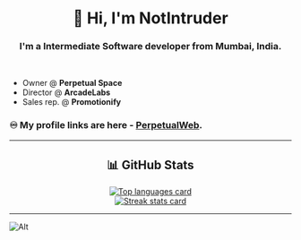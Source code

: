 <h1 align="center">👋 Hi, I'm NotIntruder</h1>
<h3 align="center">I'm a Intermediate Software developer from Mumbai, India.</h3><br>

- Owner @ **Perpetual Space**<br>
- Director @ **ArcadeLabs**<br>
- Sales rep. @ **Promotionify**<br>

### ♾️ My profile links are here - [PerpetualWeb](https://notintruder.github.io/PerpetualWeb/).

*************

<h2 align="center"> 📊 GitHub Stats </h2>

<div align="center">
<a href="https://github.com/NotIntruder" alt="Go to GitHub profile">
    <img src="https://github-readme-stats.vercel.app/api/top-langs/?username=NotIntruder&title_color=ffffff&text_color=c9cacc&icon_color=2bbc8a&bg_color=1d1f21"
        alt="Top languages card" /> <br>
    <img src="https://github-readme-streak-stats.herokuapp.com?user=NotIntruder&theme=dark" alt="Streak stats card" />
</a>
</div>

*************

![Alt](https://repobeats.axiom.co/api/embed/fe196358bd75349ed47ba5c9532b6ffffa586095.svg "Repobeats analytics image")


